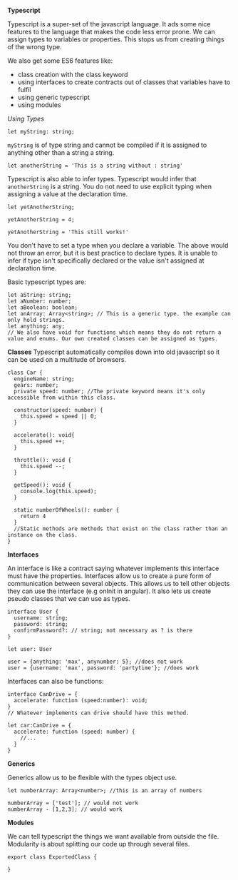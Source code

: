 **Typescript**

Typescript is a super-set of the javascript language. It ads some nice features to the language that makes the code less error prone. We can assign types to variables or properties. This stops us from creating things of the wrong type.

We also get some ES6 features like:
- class creation with the class keyword
- using interfaces to create contracts out of classes that variables have to fulfil
- using generic typescript
- using modules

*Using Types*

`let myString: string;`

`myString` is of type string and cannot be compiled if it is assigned to anything other than a string a string.

`let anotherString = 'This is a string without : string'`

Typescript is also able to infer types. Typescript would infer that `anotherString` is a string. You do not need to use explicit typing when assigning a value at the declaration time.

```
let yetAnotherString;

yetAnotherString = 4;

yetAnotherString = 'This still works!'
```

You don't have to set a type when you declare a variable. The above would not throw an error, but it is best practice to declare types. It is unable to infer if type isn't specifically declared or the value isn't assigned at declaration time.

Basic typescript types are:

```
let aString: string;
let aNumber: number;
let aBoolean: boolean;
let anArray: Array<string>; // This is a generic type. the example can only hold strings.
let anything: any;
// We also have void for functions which means they do not return a value and enums. Our own created classes can be assigned as types.
```

**Classes**
Typescript automatically compiles down into old javascript so it can be used on a multitude of browsers.

```
class Car {
  engineName: string;
  gears: number;
  private speed: number; //The private keyword means it's only accessible from within this class.

  constructor(speed: number) {
    this.speed = speed || 0;
  }

  accelerate(): void{
    this.speed ++;
  }

  throttle(): void {
    this.speed --;
  }

  getSpeed(): void {
    console.log(this.speed);
  }

  static numberOfWheels(): number {
    return 4
  }
  //Static methods are methods that exist on the class rather than an instance on the class.
}
```

**Interfaces**

An interface is like a contract saying whatever implements this interface must have the properties. Interfaces allow us to create a pure form of communication between several objects. This allows us to tell other objects they can use the interface (e.g onInit in angular). It also lets us create pseudo classes that we can use as types.


```
interface User {
  username: string;
  password: string;
  confirmPassword?: // string; not necessary as ? is there
}

let user: User

user = {anything: 'max', anynumber: 5}; //does not work
user = {username: 'max', password: 'partytime'}; //does work
```

Interfaces can also be functions:

```
interface CanDrive = {
  accelerate: function (speed:number): void;
}
// Whatever implements can drive should have this method.

let car:CanDrive = {
  accelerate: function (speed: number) {
    //...
  }
}
```

**Generics**

Generics allow us to be flexible with the types object use.

```
let numberArray: Array<number>; //this is an array of numbers

numberArray = ['test']; // would not work
numberArray - [1,2,3]; // would work
```

**Modules**

We can tell typescript the things we want available from outside the file. Modularity is about splitting our code up through several files.

```
export class ExportedClass {

}
```

